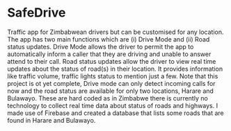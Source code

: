 # SafeDrive
Traffic app for Zimbabwean drivers but can be customised for any location. The app has two main functions which are (i) Drive Mode and (ii) Road status updates. Drive Mode allows the driver to permit the app to automatically inform a caller that they are driving and unable to answer attend to their call. Road status updates allow the driver to view real time updates about the status of road(s) in their location. It provides information like traffic volume, traffic lights status to mention just a few. Note that this project is ot yet complete, Drive mode can only detect incoming calls for now and the road status are available for only two locations, Harare and Bulawayo. These are hard coded as in Zimbabwe there is currently no technology to collect real time data about status of roads and highways. I made use of Firebase and created a database that lists some roads that are found in Harare and Bulawayo. 
